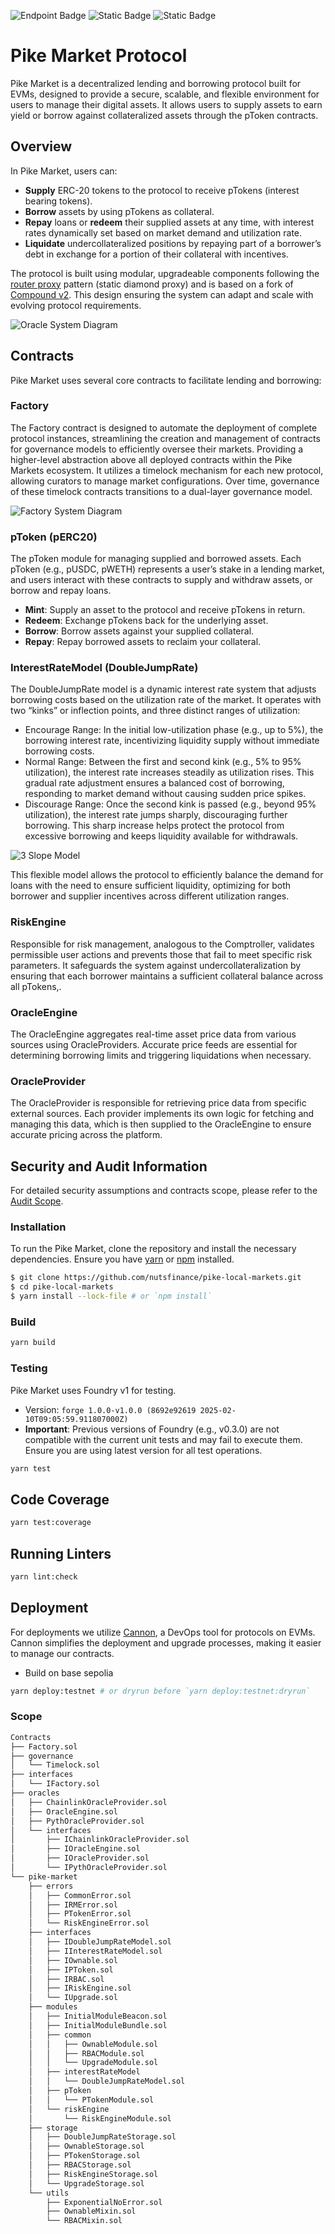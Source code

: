 ![Endpoint Badge](https://img.shields.io/endpoint?url=https%3A%2F%2Fgist.githubusercontent.com%2Fzakrad%2F76be8eb437f8ba3a2f6b2ee5b7de9eb9%2Fraw%2FPike_local_market_line_coverage.json&style=flat-square) ![Static Badge](https://img.shields.io/badge/Built_with-Foundry_v1.0-yellow?style=flat-square) ![Static Badge](https://img.shields.io/badge/License-MIT-blue?style=flat-square)

# Pike Market Protocol

Pike Market is a decentralized lending and borrowing protocol built for EVMs, designed to provide a secure, scalable, and flexible environment for users to manage their digital assets. It allows users to supply assets to earn yield or borrow against collateralized assets through the pToken contracts.

## Overview

In Pike Market, users can:

- **Supply** ERC-20 tokens to the protocol to receive pTokens (interest bearing tokens).
- **Borrow** assets by using pTokens as collateral.
- **Repay** loans or **redeem** their supplied assets at any time, with interest rates dynamically set based on market demand and utilization rate.
- **Liquidate** undercollateralized positions by repaying part of a borrower’s debt in exchange for a portion of their collateral with incentives.

The protocol is built using modular, upgradeable components following the [router proxy](https://github.com/Synthetixio/synthetix-router) pattern (static diamond proxy) and is based on a fork of [Compound v2](https://github.com/compound-finance/compound-protocol). This design ensuring the system can adapt and scale with evolving protocol requirements.

![Oracle System Diagram](https://i.imgur.com/jF3vkwv.jpeg)

## Contracts

Pike Market uses several core contracts to facilitate lending and borrowing:

### Factory

The Factory contract is designed to automate the deployment of complete protocol instances, streamlining the creation and management of contracts for governance models to efficiently oversee their markets. Providing a higher-level abstraction above all deployed contracts within the Pike Markets ecosystem. It utilizes a timelock mechanism for each new protocol, allowing curators to manage market configurations. Over time, governance of these timelock contracts transitions to a dual-layer governance model.

![Factory System Diagram](https://i.imgur.com/XZflV1O.png)

### pToken (pERC20)

The pToken module for managing supplied and borrowed assets. Each pToken (e.g., pUSDC, pWETH) represents a user’s stake in a lending market, and users interact with these contracts to supply and withdraw assets, or borrow and repay loans.

- **Mint**: Supply an asset to the protocol and receive pTokens in return.
- **Redeem**: Exchange pTokens back for the underlying asset.
- **Borrow**: Borrow assets against your supplied collateral.
- **Repay**: Repay borrowed assets to reclaim your collateral.

### InterestRateModel (DoubleJumpRate)

The DoubleJumpRate model is a dynamic interest rate system that adjusts borrowing costs based on the utilization rate of the market. It operates with two “kinks” or inflection points, and three distinct ranges of utilization:

- Encourage Range: In the initial low-utilization phase (e.g., up to 5%), the borrowing interest rate, incentivizing liquidity supply without immediate borrowing costs.
- Normal Range: Between the first and second kink (e.g., 5% to 95% utilization), the interest rate increases steadily as utilization rises. This gradual rate adjustment ensures a balanced cost of borrowing, responding to market demand without causing sudden price spikes.
- Discourage Range: Once the second kink is passed (e.g., beyond 95% utilization), the interest rate jumps sharply, discouraging further borrowing. This sharp increase helps protect the protocol from excessive borrowing and keeps liquidity available for withdrawals.

![3 Slope Model](https://i.imgur.com/LZdPUjs.png)

This flexible model allows the protocol to efficiently balance the demand for loans with the need to ensure sufficient liquidity, optimizing for both borrower and supplier incentives across different utilization ranges.

### RiskEngine

Responsible for risk management, analogous to the Comptroller, validates permissible user actions and prevents those that fail to meet specific risk parameters. It safeguards the system against undercollateralization by ensuring that each borrower maintains a sufficient collateral balance across all pTokens,.

### OracleEngine

The OracleEngine aggregates real-time asset price data from various sources using OracleProviders. Accurate price feeds are essential for determining borrowing limits and triggering liquidations when necessary.

### OracleProvider

The OracleProvider is responsible for retrieving price data from specific external sources. Each provider implements its own logic for fetching and managing this data, which is then supplied to the OracleEngine to ensure accurate pricing across the platform.

## Security and Audit Information

For detailed security assumptions and contracts scope, please refer to the [Audit Scope](./AUDIT.md).

### Installation

To run the Pike Market, clone the repository and install the necessary dependencies. Ensure you have [yarn](https://yarnpkg.com/lang/en/docs/install/) or [npm](https://docs.npmjs.com/cli/install) installed.

```bash
$ git clone https://github.com/nutsfinance/pike-local-markets.git
$ cd pike-local-markets
$ yarn install --lock-file # or `npm install`
```

### Build

```bash
yarn build
```

### Testing

Pike Market uses Foundry v1 for testing.
- Version: `forge 1.0.0-v1.0.0 (8692e92619 2025-02-10T09:05:59.911807000Z)`
- **Important**: Previous versions of Foundry (e.g., v0.3.0) are not compatible with the current unit tests and may fail to execute them. Ensure you are using latest version for all test operations.

```bash
yarn test
```

## Code Coverage

```bash
yarn test:coverage
```

## Running Linters

```bash
yarn lint:check
```

## Deployment

For deployments we utilize [Cannon](https://usecannon.com/), a DevOps tool for protocols on EVMs. Cannon simplifies the deployment and upgrade processes, making it easier to manage our contracts.

- Build on base sepolia

```bash
yarn deploy:testnet # or dryrun before `yarn deploy:testnet:dryrun`
```

### Scope

```bash
Contracts
├── Factory.sol
├── governance
│   └── Timelock.sol
├── interfaces
│   └── IFactory.sol
├── oracles
│   ├── ChainlinkOracleProvider.sol
│   ├── OracleEngine.sol
│   ├── PythOracleProvider.sol
│   └── interfaces
│       ├── IChainlinkOracleProvider.sol
│       ├── IOracleEngine.sol
│       ├── IOracleProvider.sol
│       └── IPythOracleProvider.sol
└── pike-market
    ├── errors
    │   ├── CommonError.sol
    │   ├── IRMError.sol
    │   ├── PTokenError.sol
    │   └── RiskEngineError.sol
    ├── interfaces
    │   ├── IDoubleJumpRateModel.sol
    │   ├── IInterestRateModel.sol
    │   ├── IOwnable.sol
    │   ├── IPToken.sol
    │   ├── IRBAC.sol
    │   ├── IRiskEngine.sol
    │   └── IUpgrade.sol
    ├── modules
    │   ├── InitialModuleBeacon.sol
    │   ├── InitialModuleBundle.sol
    │   ├── common
    │   │   ├── OwnableModule.sol
    │   │   ├── RBACModule.sol
    │   │   └── UpgradeModule.sol
    │   ├── interestRateModel
    │   │   └── DoubleJumpRateModel.sol
    │   ├── pToken
    │   │   └── PTokenModule.sol
    │   └── riskEngine
    │       └── RiskEngineModule.sol
    ├── storage
    │   ├── DoubleJumpRateStorage.sol
    │   ├── OwnableStorage.sol
    │   ├── PTokenStorage.sol
    │   ├── RBACStorage.sol
    │   ├── RiskEngineStorage.sol
    │   └── UpgradeStorage.sol
    └── utils
        ├── ExponentialNoError.sol
        ├── OwnableMixin.sol
        └── RBACMixin.sol
```
